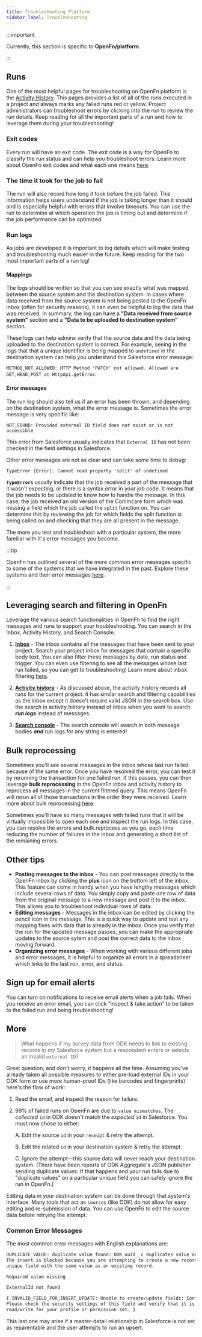 ```yaml
---
title: Troubleshooting Platform
sidebar_label: Troubleshooting
---
```


:::important

Currently, this section is specific to **OpenFn/platform**.

:::

## Runs

One of the most helpful pages for troubleshooting on OpenFn platform is the
[Activity History](/documentation/get-started/terminology/#activity-history).
This pages provides a list of all of the runs executed in a project and always
marks any failed runs red or yellow. Project administrators can troubleshoot
errors by clicking into the run to review the run details. Keep reading for all
the important parts of a run and how to leverage them during your
troubleshooting!

### Exit codes

Every run will have an exit code. The exit code is a way for OpenFn to classify
the run status and can help you troubleshoot errors. Learn more about OpenFn
exit codes and what each one means [here](/documentation/monitor-history/troubleshooting).

### The time it took for the job to fail

The run will also record how long it took before the job failed. This
information helps users understand if the job is taking longer than it should
and is especially helpful with errors that involve timeouts. You can use the run
to determine at which operation the job is timing out and determine if the job
performance can be optimized.

### Run logs

As jobs are developed it is important to log details which will make testing and
troubleshooting much easier in the future. Keep reading for the two most
important parts of a run log!

#### Mappings

The logs should be written so that you can see exactly what was mapped between
the source system and the destination system. In cases where data received from
the source system is _not_ being posted to the OpenFn inbox (often for security
reasons), it can even be helpful to log the data that was received. In summary,
the log can have a **"Data received from source system"** section and a **"Data
to be uploaded to destination system"** section.

These logs can help admins verify that the source data and the data being
uploaded to the destination system is correct. For example, seeing in the logs
that that a unique identifier is being mapped to `undefined` in the destination
system can help you understand this Salesforce error message:

`METHOD_NOT_ALLOWED: HTTP Method 'PATCH' not allowed. Allowed are GET,HEAD,POST at HttpApi.getError`.

#### Error messages

The run log should also tell us if an error has been thrown, and depending on
the destination system, what the error message is. Sometimes the error message
is very specific like:

`NOT_FOUND: Provided external ID field does not exist or is not accessible`

This error from Salesforce usually indicates that `External ID` has not been
checked in the field settings in Salesforce.

Other error messages are not as clear and can take some time to debug:

`TypeError [Error]: Cannot read property 'split' of undefined`

**`TypeErrors`** usually indicate that the job received a part of the message
that it wasn't expecting, or there is a syntax error in your job code. It means
that the job needs to be updated to know how to handle the message. In this
case, the job received an old version of the Commcare form which was missing a
field which the job called the `split` function on. You can determine this by
reviewing the job for which fields the split function is being called on and
checking that they are all present in the message.

The more you test and troubleshoot with a particular system, the more familiar
with it's error messages you become.

:::tip

OpenFn has outlined several of the more common error messages specific to some
of the systems that we have integrated in the past. Explore these systems and
their error messages [here](/adaptors#connect-anything).

:::

## Leveraging search and filtering in OpenFn

Leverage the various search functionalities in OpenFn to find the right messages
and runs to support your troubleshooting. You can search in the Inbox, Activity
History, and Search Console.

1. **[Inbox](/documentation/manage/platform-mgmt/#inbox)** - The inbox contains
   all the messages that have been sent to your project. Search your project
   inbox for messages that contain a specific body text. You can also filter
   these messages by date, run status and trigger. You can even use filtering to
   see all the messages whose last run failed, so you can get to
   troubleshooting! Learn more about inbox filtering
   [here](/documentation/manage/platform-mgmt/#inbox).

2. **[Activity history](/documentation/get-started/terminology/#activity-history)** -
   As discussed above, the activity history records all runs for the current
   project. It has similar search and filtering capabilities as the inbox except
   it doesn't require valid JSON in the search box. Use the search in activity
   history instead of inbox when you want to search **_run logs_** instead of
   messages.

3. **[Search console](/documentation/manage/platform-mgmt/#search-console)** -
   The search console will search in both message bodies **_and_** run logs for
   any string is entered!

## Bulk reprocessing

Sometimes you'll see several messages in the inbox whose last run failed because
of the same error. Once you have resolved the error, you can test it by
rerunning the transaction for one failed run. If this passes, you can then
leverage **bulk reprocessing** in the OpenFn inbox and activity history to
reprocess all messages in the current filtered query. This means OpenFn will
rerun all of those transactions in the order they were received. Learn more
about bulk reprocessing
[here](/documentation/manage/platform-mgmt/#bulk-reprocess-messages).

Sometimes you'll have so many messages with failed runs that it will be
virtually impossible to open each one and inspect the run logs. In this case,
you can resolve the errors and bulk reprocess as you go, each time reducing the
number of failures in the inbox and generating a short list of the remaining
errors.

## Other tips

- **Posting messages to the inbox** - You can post messages directly to the
  OpenFn inbox by clicking the **plus** icon on the bottom left of the inbox.
  This feature can come in handy when you have lengthy messages which include
  several rows of data. You simply copy and paste one row of data from the
  original message to a new message and post it to the inbox. This allows you to
  troubleshoot individual rows of data.
- **Editing messages** - Messages in the inbox can be edited by clicking the
  pencil icon in the message. This is a quick way to update and test any mapping
  fixes with data that is already in the inbox. Once you verify that the run for
  the updated message passes, you can make the appropriate updates to the source
  sytem and post the correct data to the inbox moving forward.
- **Organizing error messages** - When working with various different jobs and
  error messages, it is helpful to organize all errors in a spreadsheet which
  links to the last run, error, and status.

## Sign up for email alerts

You can turn on notifications to receive email alerts when a job fails. When you
receive an error email, you can click “inspect & take action” to be taken to the
failed run and being troubleshooting!

## More

> What happens if my survey data from ODK needs to link to existing records in
> my Salesforce system but a respondent enters or selects an invalid
> `external ID`?

Great question, and don't worry, it happens all the time. Assuming you've
already taken all possible measures to either pre-load external IDs in your ODK
form or use more human-proof IDs (like barcodes and fingerprints) here's the
flow of work:

1. Read the email, and inspect the reason for failure.

2. 99% of failed runs on OpenFn are due to `value mismatches`. The _collected_
   `id` in ODK doesn't match the _expected_ `id` in Salesforce. You must now
   chose to either:

   A. Edit the source `id` in your `receipt` & retry the attempt.

   B. Edit the related `id` in your destination system & retry the attempt.

   C. Ignore the attempt—this source data will never reach your destination
   system. (There have been reports of ODK Aggregate's JSON publisher sending
   duplicate values. If that happens and your run fails due to "duplicate
   values" on a particular unique field you can safely ignore the run in
   OpenFn.)

Editing data in your destination system can be done through that system's
interface. Many tools that act as `sources` (like ODK) do not allow for easy
editing and re-submission of data. You can use OpenFn to edit the source data
before retrying the attempt.

### Common Error Messages

The most common error messages with English explanations are:

```sh
DUPLICATE_VALUE: duplicate value found: ODK_uuid__c duplicates value on record with id: a0524000005wNw0
The insert is blocked because you are attempting to create a new record with a
unique field with the same value as an existing record.
```

```sh
Required value missing
```

```sh
ExternalId not found
```

```sh
{ INVALID_FIELD_FOR_INSERT_UPDATE: Unable to create/update fields: Contact__c.
Please check the security settings of this field and verify that it is
read/write for your profile or permission set. }
```

This last one may arise if a master-detail relationship in Salesforce is not set
as reparentable and the user attempts to run an upsert.
